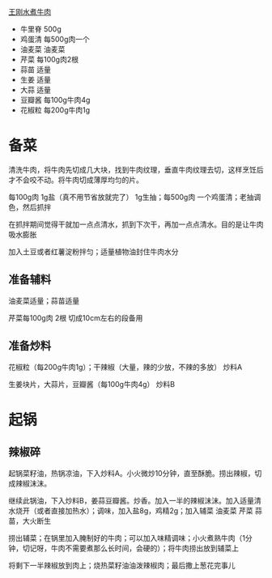 [王刚水煮牛肉](https://www.bilibili.com/video/BV1BBHQesEzU/?vd_source=386bdb94ff2a430f8d22a6de9755030c)

- 牛里脊 500g
- 鸡蛋清 每500g肉一个
- 油麦菜 油麦菜
- 芹菜  每100g肉2根
- 蒜苗  适量
- 生姜  适量
- 大蒜  适量
- 豆瓣酱    每100g牛肉4g
- 花椒粒    每200g牛肉1g

# 备菜

清洗牛肉，将牛肉先切成几大块，找到牛肉纹理，垂直牛肉纹理去切，这样烹饪后才不会咬不动。将牛肉切成薄厚均匀的片。

每100g肉 1g盐（真不用节省放就完了） 1g生抽；每500g肉 一个鸡蛋清；老抽调色，然后抓拌

在抓拌期间觉得干就加一点点清水，抓到下次干，再加一点点清水。目的是让牛肉吸水膨胀

加入土豆或者红薯淀粉拌匀；适量植物油封住牛肉水分

## 准备辅料

油麦菜适量；蒜苗适量

芹菜每100g肉 2根 切成10cm左右的段备用

## 准备炒料

花椒粒（每200g牛肉1g）；干辣椒（大量，辣的少放，不辣的多放）  炒料A

生姜块片，大蒜片，豆瓣酱（每100g牛肉4g） 炒料B

# 起锅

## 辣椒碎

起锅菜籽油，热锅凉油，下入炒料A。小火微炒10分钟，直至酥脆。捞出辣椒，切成辣椒沫沫。

继续此锅油，下入炒料B，姜蒜豆瓣酱。炒香。加入一半的辣椒沫沫。加入适量清水烧开（或者直接加热水）；调味，加入盐8g，鸡精2g；加入辅菜 油麦菜 芹菜 蒜苗，大火断生

捞出辅菜；在锅里加入腌制好的牛肉；可以加入味精调味；小火煮熟牛肉（1分钟，切记呀，牛肉不需要煮那么长时间，会硬的）；将牛肉捞出放到辅菜上

将剩下一半辣椒放到肉上；烧热菜籽油油泼辣椒肉；最后撒上葱花完事儿